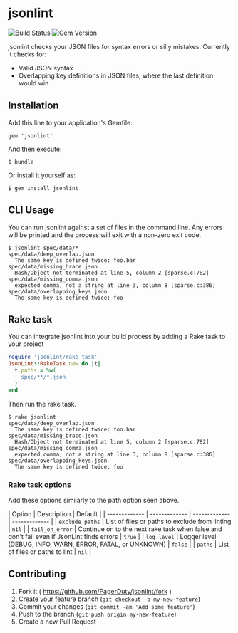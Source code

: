 # jsonlint

[![Build Status](https://travis-ci.org/PagerDuty/jsonlint.svg?branch=master)](https://travis-ci.org/PagerDuty/jsonlint)
[![Gem Version](http://img.shields.io/gem/v/jsonlint.svg)](https://rubygems.org/gems/jsonlint)

jsonlint checks your JSON files for syntax errors or silly mistakes. Currently it checks for:

 * Valid JSON syntax
 * Overlapping key definitions in JSON files, where the last definition would win

## Installation

Add this line to your application's Gemfile:

    gem 'jsonlint'

And then execute:

    $ bundle

Or install it yourself as:

    $ gem install jsonlint

## CLI Usage

You can run jsonlint against a set of files in the command line. Any errors will be printed and the process will exit with a non-zero exit code.

```
$ jsonlint spec/data/*
spec/data/deep_overlap.json
  The same key is defined twice: foo.bar
spec/data/missing_brace.json
  Hash/Object not terminated at line 5, column 2 [sparse.c:782]
spec/data/missing_comma.json
  expected comma, not a string at line 3, column 8 [sparse.c:386]
spec/data/overlapping_keys.json
  The same key is defined twice: foo
```

## Rake task

You can integrate jsonlint into your build process by adding a Rake task to your project

```ruby
require 'jsonlint/rake_task'
JsonLint::RakeTask.new do |t|
  t.paths = %w(
    spec/**/*.json
  )
end
```

Then run the rake task.

```
$ rake jsonlint
spec/data/deep_overlap.json
  The same key is defined twice: foo.bar
spec/data/missing_brace.json
  Hash/Object not terminated at line 5, column 2 [sparse.c:782]
spec/data/missing_comma.json
  expected comma, not a string at line 3, column 8 [sparse.c:386]
spec/data/overlapping_keys.json
  The same key is defined twice: foo
```

### Rake task options

Add these options similarly to the path option seen above.

| Option | Description | Default |
| ------------- | ------------- | ------------- | ------------- |
| `exclude_paths` | List of files or paths to exclude from linting | `nil` |
| `fail_on_error` | Continue on to the next rake task when false and don't fail even if JsonLint finds errors | `true` |
| `log_level` | Logger level (DEBUG, INFO, WARN, ERROR, FATAL, or UNKNOWN) | `false` |
| `paths` | List of files or paths to lint | `nil` |

## Contributing

1. Fork it ( https://github.com/PagerDuty/jsonlint/fork )
2. Create your feature branch (`git checkout -b my-new-feature`)
3. Commit your changes (`git commit -am 'Add some feature'`)
4. Push to the branch (`git push origin my-new-feature`)
5. Create a new Pull Request
